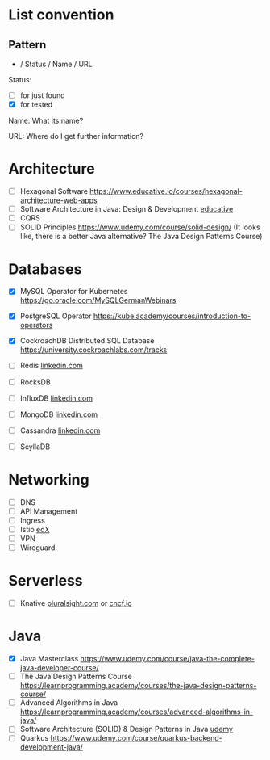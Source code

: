 # List convention

## Pattern

- / Status / Name / URL

Status:
- [ ] for just found
- [x] for tested

Name: What its name?

URL: Where do I get further information?

# Architecture

- [ ] Hexagonal Software https://www.educative.io/courses/hexagonal-architecture-web-apps
- [ ] Software Architecture in Java: Design & Development
[educative](https://www.educative.io/courses/software-architecture-in-java-design-development)
- [ ] CQRS
- [ ] SOLID Principles https://www.udemy.com/course/solid-design/ (It looks like, there is a better Java alternative? The Java Design Patterns Course)

# Databases

- [x] MySQL Operator for Kubernetes https://go.oracle.com/MySQLGermanWebinars
- [x] PostgreSQL Operator https://kube.academy/courses/introduction-to-operators
- [x] CockroachDB Distributed SQL Database https://university.cockroachlabs.com/tracks

- [ ] Redis [linkedin.com](https://www.linkedin.com/learning/learning-redis?trk=course_title&upsellOrderOrigin=default_guest_learning)
- [ ] RocksDB

- [ ] InfluxDB [linkedin.com](https://www.linkedin.com/learning/introduction-to-influxdb)

- [ ] MongoDB [linkedin.com](https://de.linkedin.com/learning/mongodb-grundkurs?trk=learning-serp_learning-search-card_search-card&upsellOrderOrigin=default_guest_learning)

- [ ] Cassandra [linkedin.com](https://de.linkedin.com/learning/apache-cassandra-grundkurs?trk=course_title&upsellOrderOrigin=default_guest_learning)

- [ ] ScyllaDB

# Networking

- [ ] DNS
- [ ] API Management
- [ ] Ingress
- [ ] Istio [edX](https://www.edx.org/course/introduction-to-istio)
- [ ] VPN
- [ ] Wireguard

# Serverless

- [ ] Knative [pluralsight.com](https://www.pluralsight.com/courses/knative-getting-started) or [cncf.io](https://www.cncf.io/online-programs/event-driven-architecture-with-knative-events/)

# Java

- [x] Java Masterclass https://www.udemy.com/course/java-the-complete-java-developer-course/
- [ ] The Java Design Patterns Course https://learnprogramming.academy/courses/the-java-design-patterns-course/
- [ ] Advanced Algorithms in Java https://learnprogramming.academy/courses/advanced-algorithms-in-java/
- [ ] Software Architecture (SOLID) & Design Patterns in Java [udemy](https://www.udemy.com/course/basics-of-software-architecture-design-in-java/)
- [ ] Quarkus https://www.udemy.com/course/quarkus-backend-development-java/
